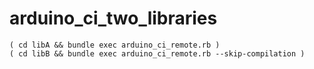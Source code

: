 # arduino_ci_two_libraries

    ( cd libA && bundle exec arduino_ci_remote.rb )
    ( cd libB && bundle exec arduino_ci_remote.rb --skip-compilation )
